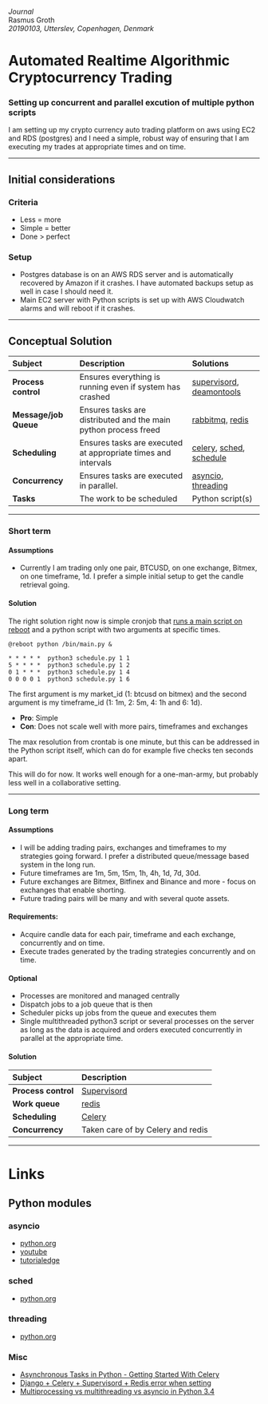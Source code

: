 *Journal*  
Rasmus Groth  
*20190103, Utterslev, Copenhagen, Denmark*

# Automated Realtime Algorithmic Cryptocurrency Trading
### Setting up concurrent and parallel excution of multiple python scripts
I am setting up my crypto currency auto trading platform on aws using EC2 and RDS (postgres) and I need a simple, robust way of ensuring that I am executing my trades at appropriate times and on time.

---

## Initial considerations

### Criteria
- Less = more
- Simple = better
- Done > perfect

### Setup
- Postgres database is on an AWS RDS server and is automatically recovered by Amazon if it crashes. I have automated backups setup as well in case I should need it.
- Main EC2 server with Python scripts is set up with AWS Cloudwatch alarms and will reboot if it crashes.

---

## Conceptual Solution

| Subject | Description | Solutions |
| :-- | :-- | :-- |
| **Process control** | Ensures everything is running even if system has crashed | [supervisord](http://supervisord.org/), [deamontools](http://cr.yp.to/daemontools.html) |
| **Message/job Queue** | Ensures tasks are distributed and the main python process freed | [rabbitmq](https://www.rabbitmq.com/), [redis](https://redis.io/) |
| **Scheduling** | Ensures tasks are executed at appropriate times and intervals | [celery](http://www.celeryproject.org/), [sched](https://docs.python.org/3.4/library/sched.html), [schedule](https://schedule.readthedocs.io/en/stable/) |
| **Concurrency** | Ensures tasks are executed in parallel. | [asyncio](https://docs.python.org/3/library/asyncio.html), [threading](https://docs.python.org/3/library/threading.html)|
| **Tasks** | The work to be scheduled | Python script(s)

---

### Short term
#### Assumptions
-  Currently I am trading only one pair, BTCUSD, on one exchange, Bitmex, on one timeframe, 1d. I prefer a simple initial setup to get the candle retrieval going.

#### Solution
The right solution right now is simple cronjob that [runs a main script on reboot](https://stackoverflow.com/questions/24518522/run-python-script-at-startup-in-ubuntu) and a python script with two arguments at specific times.

```
@reboot python /bin/main.py &

* * * * *  python3 schedule.py 1 1
5 * * * *  python3 schedule.py 1 2
0 1 * * *  python3 schedule.py 1 4
0 0 0 0 1  python3 schedule.py 1 6
```
The first argument is my market_id (1: btcusd on bitmex) and the second argument is my timeframe_id (1: 1m, 2: 5m, 4: 1h and 6: 1d).

- **Pro**: Simple
- **Con**: Does not scale well with more pairs, timeframes and exchanges

The max resolution from crontab is one minute, but this can be addressed in the Python script itself, which can do for example five checks ten seconds apart.

This will do for now. It works well enough for a one-man-army, but probably less well in a collaborative setting.

---

### Long term

#### Assumptions
- I will be adding trading pairs, exchanges and timeframes to my strategies going forward. I prefer a distributed queue/message based system in the long run.
- Future timeframes are 1m, 5m, 15m, 1h, 4h, 1d, 7d, 30d.
- Future exchanges are Bitmex, Bitfinex and Binance and more - focus on exchanges that enable shorting.
- Future trading pairs will be many and with several quote assets.

#### Requirements:
- Acquire candle data for each pair, timeframe and each exchange, concurrently and on time.
- Execute trades generated by the trading strategies concurrently and on time.

#### Optional
- Processes are monitored and managed centrally
- Dispatch jobs to a job queue that is then
- Scheduler picks up jobs from the queue and executes them
- Single multithreaded python3 script or several processes on the server as long as the data is acquired and orders executed concurrently in parallel at the appropriate time.

#### Solution
| Subject | Description |
| :-- | :-- |
| **Process control** | [Supervisord](http://supervisord.org/)|
| **Work queue** | [redis](https://redis.io/)|
| **Scheduling** | [Celery](http://www.celeryproject.org/) |
| **Concurrency** | Taken care of by Celery and redis |


---

# Links

## Python modules

### asyncio
- [python.org](https://docs.python.org/3/library/asyncio.html)
- [youtube](https://www.youtube.com/watch?v=xWt5lpn8fN8)
- [tutorialedge](https://tutorialedge.net/python/concurrency/asyncio-event-loops-tutorial/)

### sched
- [python.org](https://docs.python.org/3.4/library/sched.html)

### threading
- [python.org](https://docs.python.org/3/library/threading.html)

### Misc
- [Asynchronous Tasks in Python - Getting Started With Celery](https://www.youtube.com/watch?v=fg-JfZBetpM)
- [Django + Celery + Supervisord + Redis error when setting](https://stackoverflow.com/questions/45904309/django-celery-supervisord-redis-error-when-setting)
- [Multiprocessing vs multithreading vs asyncio in Python 3.4](https://stackoverflow.com/questions/27435284/multiprocessing-vs-multithreading-vs-asyncio-in-python-3-4)
